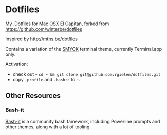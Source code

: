 Dotfiles
========

My .Dotfiles for Mac OSX El Capitan, forked from https://github.com/winterbe/dotfiles

Inspired by http://mths.be/dotfiles

Contains a variation of the [SMYCK](http://color.smyck.org/) terminal theme, currently Terminal.app only.

Activation:

  - check out - ```cd ~ && git clone git@github.com:rgielen/dotfiles.git``` 
  - copy ```.profile``` and ```.bashrc``` to ```~```.

## Other Resources

### Bash-it

[Bash-it](https://github.com/Bash-it/bash-it) is a community bash famework, including Powerline prompts and other themes, along with a lot of tooling

